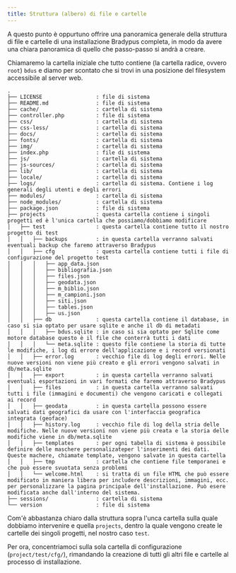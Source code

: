 ```yaml
---
title: Struttura (albero) di file e cartelle
---
```


A questo punto è oppurtuno offrire una panoramica generale della struttura di file e cartelle
di una installazione Bradypus completa, in modo da avere una chiara panoramica di quello
che passo-passo si andrà a creare.

Chiamaremo la cartella iniziale che tutto contiene (la cartella radice, ovvero `root`) `bdus`
e diamo per scontato che si trovi in una posizione del filesystem accessibile al server web.

```plaintext
.
├── LICENSE                 : file di sistema
├── README.md               : file di sistema
├── cache/                  : cartella di sistema
├── controller.php          : file di sistema
├── css/                    : cartella di sistema
├── css-less/               : cartella di sistema
├── docs/                   : cartella di sistema
├── fonts/                  : cartella di sistema
├── img/                    : cartella di sistema
├── index.php               : file di sistema
├── js/                     : cartella di sistema
├── js-sources/             : cartella di sistema
├── lib/                    : cartella di sistema
├── locale/                 : cartella di sistema
├── logs/                   : cartella di sistema. Contiene i log generali degli utenti e degli errori
├── modules/                : cartella di sistema
├── node_modules/           : cartella di sistema
├── package.json            : file di sistema
├── projects                : questa cartella contiene i singoli progetti ed è l'unica cartella che possiamo/dobbiamo modificare
│   ├── test                : questa cartella contiene tutto il nostro progetto di test
│   │   ├── backups         : in questa cartella verranno salvati eventuali backup che faremo attraverso Bradypus
│   │   ├── cfg             : questa cartella contiene tutti i file di configurazione del progetto test
│   │   │   ├── app_data.json
│   │   │   ├── bibliografia.json
│   │   │   ├── files.json
│   │   │   ├── geodata.json
│   │   │   ├── m_biblio.json
│   │   │   ├── m_campioni.json
│   │   │   ├── siti.json
│   │   │   ├── tables.json
│   │   │   ├── us.json
│   │   ├── db              : questa cartella contiene il database, in caso si sia optato per usare sqlite e anche il db di metadati
│   │   │   ├── bdus.sqlite : in caso si sia optato per Sqlite come motore database questo è il file che conterrà tutti i dati
│   │   │   └── meta.sqlite : questo file contiene la storia di tutte le modifiche, i log di errore dell'applicazione e i record versionati
│   │   ├── error.log       : vecchio file di log degli errori. Nelle nuove versioni non viene più creato e gli errori vengono salvati in db/meta.sqlite
│   │   ├── export          : in questa cartella verranno salvati eventuali esportazioni in vari formati che faremo attraverso Bradypus
│   │   ├── files           : in questa cartella verranno salvati tutti i file (immagini e documenti) che vengono caricati e collegati ai record
│   │   ├── geodata         : in questa cartella possono essere salvati dati geografici da usare con l'interfaccia geografica integrata (geoface)
│   │   ├── history.log     : vecchio file di log della stria delle modifiche. Nelle nuove versioni non viene più creata e la storia delle modifiche viene in db/meta.sqlite
│   │   ├── templates       : per ogni tabella di sistema è possibile definire delle maschere personalizateper l'inserimenti dei dati. Queste machere, chiamate template, vengono salvate in questa cartella
│   │   ├── tmp             : cartella che contiene file temporanei e che può essere svuotata senza problemi
│   │   └── welcome.html    : si tratta di un file HTML che può essere modificato in maniera libera per includere descrizioni, immagini, ecc. per personalizzare la pagina principale dell'installazione. Può esere modificata anche dall'interno del sistema.
├── sessions/               : cartella di sistema
└── version                 : file di sistema
```


Com'è abbastanza chiaro dalla struttura sopra l'unca cartella sulla quale dobbiamo intervenire e quella `projects`, 
dentro la quale vengono create le cartelle dei singoli progetti, nel nostro caso `test`.

Per ora, concentriamoci sulla sola cartella di configurazione (`project/test/cfg/`), rimandando la creazione di tutti gli altri file e 
cartelle al processo di installazione.